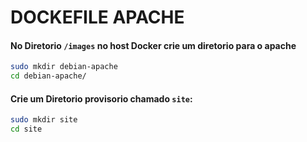 # DOCKEFILE APACHE

#### No Diretorio `/images` no host Docker crie um diretorio para o apache

```bash
sudo mkdir debian-apache
cd debian-apache/
```
#### Crie um Diretorio provisorio chamado `site`:

```bash
sudo mkdir site
cd site
```

